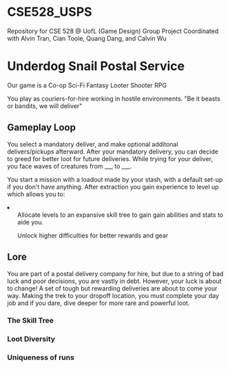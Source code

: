 # CSE528_USPS
 Repository for CSE 528 @ UofL (Game Design)
 Group Project Coordinated with Alvin Tran, Cian Toole, Quang Dang, and Calvin Wu
 
<h1>Underdog Snail Postal Service</h1>
Our game is a Co-op Sci-Fi Fantasy Looter Shooter RPG 

You play as couriers-for-hire working in hostile environments.
"Be it beasts or bandits, we will deliver"

<h2>Gameplay Loop</h2>
You select a mandatory deliver, and make optional additonal delivers/pickups afterward. After your mandatory delivery, you can decide to greed for better loot for future deliveries. While trying for your deliver, you face waves of creatures from ___ to ___.

You start a mission with a loadout made by your stash, with a default set-up if you don't have anything.
After extraction you gain experience to level up which allows you to:
<li> 
<ul>Allocate levels to an expansive skill tree to gain gain abilities and stats to aide you.</ul>
<ul>Unlock higher difficulties for better rewards and gear</ul>
</li>

<h2>Lore </h2>
You are part of a postal delivery company for hire, but due to a string of bad luck and poor decisions, you are vastly in debt.
However, your luck is about to change! A set of tough but rewarding deliveries are about to come your way. 
Making the trek to your dropoff location, you must complete your day job and if you dare, dive deeper for more rare and powerful loot.

<h3>The Skill Tree</h3>

<h3>Loot Diversity</h3>

<h3>Uniqueness of runs</h3>
